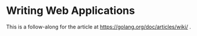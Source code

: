 # Writing Web Applications
This is a follow-along for the article at https://golang.org/doc/articles/wiki/ .
